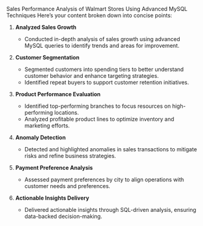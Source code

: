 Sales Performance Analysis of Walmart Stores Using Advanced MySQL Techniques
Here’s your content broken down into concise points:

1. **Analyzed Sales Growth**  
   - Conducted in-depth analysis of sales growth using advanced MySQL queries to identify trends and areas for improvement.

2. **Customer Segmentation**  
   - Segmented customers into spending tiers to better understand customer behavior and enhance targeting strategies.  
   - Identified repeat buyers to support customer retention initiatives.  

3. **Product Performance Evaluation**  
   - Identified top-performing branches to focus resources on high-performing locations.  
   - Analyzed profitable product lines to optimize inventory and marketing efforts.  

4. **Anomaly Detection**  
   - Detected and highlighted anomalies in sales transactions to mitigate risks and refine business strategies.

5. **Payment Preference Analysis**  
   - Assessed payment preferences by city to align operations with customer needs and preferences.

6. **Actionable Insights Delivery**  
   - Delivered actionable insights through SQL-driven analysis, ensuring data-backed decision-making.
